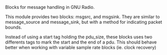 Blocks for message handling in GNU Radio.

This module provides two blocks:
	msgsrc, and msgsink.
They are similar to message\_source and message\_sink, but with a method for indicating packet bounds.

Instead of using a start tag holding the pdu\_size, these blocks uses two differents tags to mark the start and the end of a pdu. This should behave better when working with variable sample rate blocks (ie. clock recovery)
